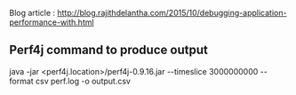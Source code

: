 Blog article : http://blog.rajithdelantha.com/2015/10/debugging-application-performance-with.html

Perf4j command to produce output
--------------------------------
java -jar <perf4j.location>/perf4j-0.9.16.jar --timeslice 3000000000 --format csv perf.log -o output.csv